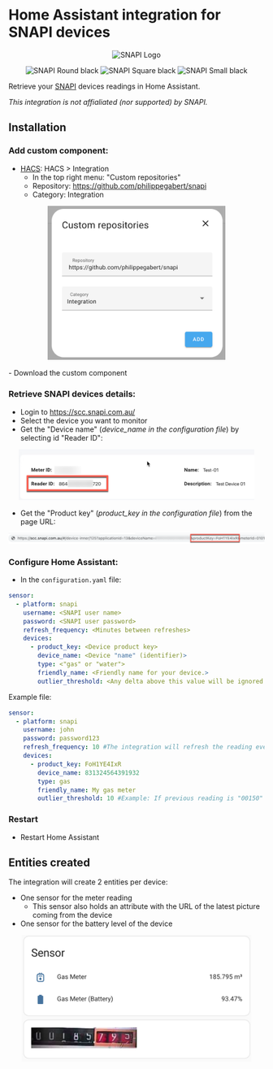 # Home Assistant integration for SNAPI devices


<p align="center"><img src="https://snapi.com.au/wp-content/uploads/2020/11/SNAPI_LOGO_Black_Large.png" width="350" alt="SNAPI Logo"/></p>


<p align="center">
    <img src="https://snapi.com.au/wp-content/uploads/2022/03/Round-Black-small-662x1024.jpg" height="150" alt="SNAPI Round black"/>
    <img src="https://snapi.com.au/wp-content/uploads/2022/03/Square-Black-small-753x1024.jpg" height="150" alt="SNAPI Square black"/>
    <img src="https://snapi.com.au/wp-content/uploads/2022/03/Small-Black-1024x981.png" height="150" alt="SNAPI Small black"/>

</p>

Retrieve your [SNAPI](https://snapi.com.au/) devices readings in Home Assistant.

*This integration is not affialiated (nor supported) by SNAPI.*




## Installation
### Add custom component:
- [HACS](https://hacs.xyz/): HACS > Integration
    - In the top right menu: "Custom repositories"
    - Repository: https://github.com/philippegabert/snapi
    - Category: Integration
<p align="center"><img src="https://github.com/philippegabert/snapi/blob/b0ce30731a90e44f53e23c7d2966daef44bed0dc/img/custom_repository.png?raw=true" width="350" alt="Custom repository"/></p>
- Download the custom component

### Retrieve SNAPI devices details:
- Login to https://scc.snapi.com.au/
- Select the device you want to monitor
- Get the "Device name" (*device_name in the configuration file*) by selecting id "Reader ID":
<p align="center"><img src="https://github.com/philippegabert/snapi/blob/b0ce30731a90e44f53e23c7d2966daef44bed0dc/img/readerid.png?raw=true" height="100" alt="Reader ID"/></p>

- Get the "Product key" (*product_key in the configuration file*) from the page URL:
<p align="center"><img src="https://github.com/philippegabert/snapi/blob/b0ce30731a90e44f53e23c7d2966daef44bed0dc/img/productkey.png?raw=true" alt="Product key"/></p>


### Configure Home Assistant:
- In the `configuration.yaml` file:
```yaml
sensor:
  - platform: snapi
    username: <SNAPI user name>
    password: <SNAPI user password>
    refresh_frequency: <Minutes between refreshes>
    devices:
      - product_key: <Device product key>
        device_name: <Device "name" (identifier)>
        type: <"gas" or "water">
        friendly_name: <Friendly name for your device.>
        outlier_threshold: <Any delta above this value will be ignored. (See example below)>
```

Example file:
```yaml
sensor:
  - platform: snapi
    username: john
    password: password123
    refresh_frequency: 10 #The integration will refresh the reading every 10 minutes
    devices:
      - product_key: FoH1YE4IxR
        device_name: 831324564391932
        type: gas
        friendly_name: My gas meter
        outlier_threshold: 10 #Example: If previous reading is "00150" m3 and the current reading is 10151m3 (likely faulty), then the reading is ignored
```

### Restart
- Restart Home Assistant


## Entities created
The integration will create 2 entities per device:
- One sensor for the meter reading
    - This sensor also holds an attribute with the URL of the latest picture coming from the device
- One sensor for the battery level of the device

<p align="center"><img src="https://github.com/philippegabert/snapi/blob/main/img/entities.png?raw=true" height="250" alt="Entities"/></p>

